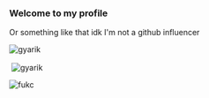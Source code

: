 ### Welcome to my profile
Or something like that idk I'm not a github influencer

<p><img align="center" src="https://github-readme-stats.vercel.app/api/top-langs?username=gyarik&show_icons=true&theme=dark&locale=en&layout=compact" alt="gyarik" /></p>
<p>&nbsp;<img align="center" src="https://github-readme-stats.vercel.app/api?username=gyarik&show_icons=true&theme=dark&locale=en" alt="gyarik" /></p>

![fukc](https://c.tenor.com/bHoBdlvSB8YAAAAC/cope-cat.gif)
